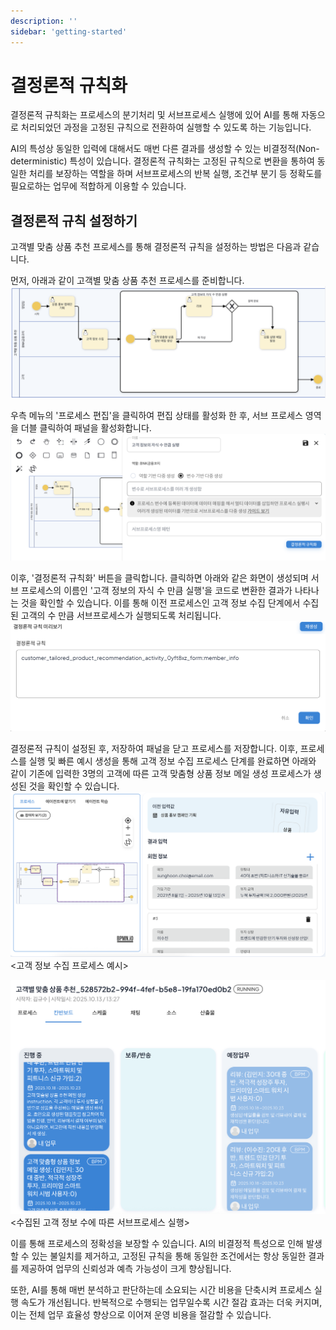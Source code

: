 ```yaml
---
description: ''
sidebar: 'getting-started'
---
```


# 결정론적 규칙화

결정론적 규칙화는 프로세스의 분기처리 및 서브프로세스 실행에 있어 AI를 통해 자동으로 처리되었던 과정을 고정된 규칙으로 전환하여 실행할 수 있도록 하는 기능입니다.

AI의 특성상 동일한 입력에 대해서도 매번 다른 결과를 생성할 수 있는 비결정적(Non-deterministic) 특성이 있습니다. 결정론적 규칙화는 고정된 규칙으로 변환을 통하여 동일한 처리를 보장하는 역할을 하며 서브프로세스의 반복 실행, 조건부 분기 등 정확도를 필요로하는 업무에 적합하게 이용할 수 있습니다.

## 결정론적 규칙 설정하기
고객별 맞춤 상품 추천 프로세스를 통해 결정론적 규칙을 설정하는 방법은 다음과 같습니다.<bt>

먼저, 아래과 같이 고객별 맞춤 상품 추천 프로세스를 준비합니다.<br>
![](../../../uengine-image/process-gpt/deterministic-regularization/deterministic-1.png)<br>

우측 메뉴의 '프로세스 편집'을 클릭하여 편집 상태를 활성화 한 후, 서브 프로세스 영역을 더블 클릭하여 패널을 활성화합니다.<br>
![](../../../uengine-image/process-gpt/deterministic-regularization/deterministic-2.png)<br>

이후, '결정론적 규칙화' 버튼을 클릭합니다. 클릭하면 아래와 같은 화면이 생성되며 서브 프로세스의 이름인 '고객 정보의 자식 수 만큼 실행'을 코드로 변환한 결과가 나타나는 것을 확인할 수 있습니다. 이를 통해 이전 프로세스인 고객 정보 수집 단계에서 수집된 고객의 수 만큼 서브프로세스가 실행되도록 처리됩니다.
![](../../../uengine-image/process-gpt/deterministic-regularization/deterministic-3.png)<br>

결정론적 규칙이 설정된 후, 저장하여 패널을 닫고 프로세스를 저장합니다. 이후, 프로세스를 실행 및 빠른 예시 생성을 통해 고객 정보 수집 프로세스 단계를 완료하면 아래와 같이 기존에 입력한 3명의 고객에 따른 고객 맞춤형 상품 정보 메일 생성 프로세스가 생성된 것을 확인할 수 있습니다. 
![](../../../uengine-image/process-gpt/deterministic-regularization/deterministic-4.png)<br>
<고객 정보 수집 프로세스 예시> <br>

![](../../../uengine-image/process-gpt/deterministic-regularization/deterministic-5.png)<br>
<수집된 고객 정보 수에 따른 서브프로세스 실행> <br>

이를 통해 프로세스의 정확성을 보장할 수 있습니다. AI의 비결정적 특성으로 인해 발생할 수 있는 불일치를 제거하고, 고정된 규칙을 통해 동일한 조건에서는 항상 동일한 결과를 제공하여 업무의 신뢰성과 예측 가능성이 크게 향상됩니다.

또한, AI를 통해 매번 분석하고 판단하는데 소요되는 시간 비용을 단축시켜 프로세스 실행 속도가 개선됩니다. 반복적으로 수행되는 업무일수록 시간 절감 효과는 더욱 커지며, 이는 전체 업무 효율성 향상으로 이어져 운영 비용을 절감할 수 있습니다.

